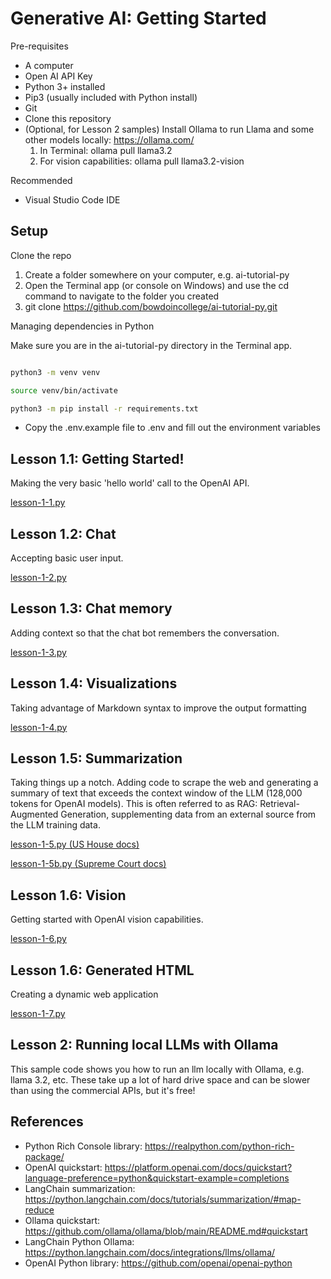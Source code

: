 # Generative AI: Getting Started

Pre-requisites

* A computer
* Open AI API Key
* Python 3+ installed
* Pip3 (usually included with Python install)
* Git
* Clone this repository
* (Optional, for Lesson 2 samples) Install Ollama to run Llama and some other models locally: https://ollama.com/
    1. In Terminal: ollama pull llama3.2
    2. For vision capabilities: ollama pull llama3.2-vision

Recommended

* Visual Studio Code IDE

## Setup

Clone the repo

1. Create a folder somewhere on your computer, e.g. ai-tutorial-py
2. Open the Terminal app (or console on Windows) and use the cd command
to navigate to the folder you created
3. git clone https://github.com/bowdoincollege/ai-tutorial-py.git

Managing dependencies in Python

Make sure you are in the ai-tutorial-py directory in the Terminal app.

```sh

python3 -m venv venv

source venv/bin/activate

python3 -m pip install -r requirements.txt
```

* Copy the .env.example file to .env and fill out the environment variables

## Lesson 1.1: Getting Started!

Making the very basic 'hello world' call to the OpenAI API.

[lesson-1-1.py](lesson-1-1.py)

## Lesson 1.2: Chat

Accepting basic user input.

[lesson-1-2.py](lesson-1-2.py)

## Lesson 1.3: Chat memory

Adding context so that the chat bot remembers the conversation.

[lesson-1-3.py](lesson-1-3.py)

## Lesson 1.4: Visualizations

Taking advantage of Markdown syntax to improve the output formatting

[lesson-1-4.py](lesson-1-4.py)

## Lesson 1.5: Summarization

Taking things up a notch. Adding code to scrape the web and generating a summary of
text that exceeds the context window of the LLM (128,000 tokens for OpenAI models).
This is often referred to as RAG: Retrieval-Augmented Generation, supplementing data
from an external source from the LLM training data.

[lesson-1-5.py (US House docs)](lesson-1-5.py)

[lesson-1-5b.py (Supreme Court docs)](lesson-1-5b.py)

## Lesson 1.6: Vision

Getting started with OpenAI vision capabilities.

[lesson-1-6.py](lesson-1-6.py)

## Lesson 1.6: Generated HTML

Creating a dynamic web application

[lesson-1-7.py](lesson-1-7.py)

## Lesson 2: Running local LLMs with Ollama

This sample code shows you how to run an llm locally with Ollama, e.g. llama 3.2, etc. These
take up a lot of hard drive space and can be slower than using the commercial APIs, but
it's free!

## References

* Python Rich Console library: https://realpython.com/python-rich-package/
* OpenAI quickstart: https://platform.openai.com/docs/quickstart?language-preference=python&quickstart-example=completions
* LangChain summarization: https://python.langchain.com/docs/tutorials/summarization/#map-reduce
* Ollama quickstart: https://github.com/ollama/ollama/blob/main/README.md#quickstart
* LangChain Python Ollama: https://python.langchain.com/docs/integrations/llms/ollama/
* OpenAI Python library: https://github.com/openai/openai-python